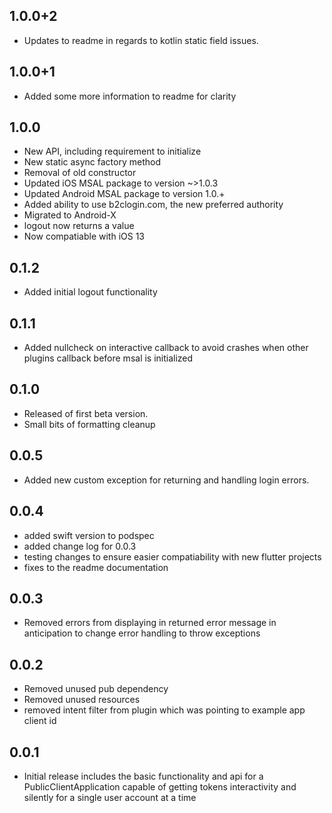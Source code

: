 ## 1.0.0+2
* Updates to readme in regards to kotlin static field issues.
## 1.0.0+1
* Added some more information to readme for clarity
## 1.0.0
* New API, including requirement to initialize
* New static async factory method
* Removal of old constructor
* Updated iOS MSAL package to version ~>1.0.3
* Updated Android MSAL package to version 1.0.+
* Added ability to use b2clogin.com, the new preferred authority
* Migrated to Android-X
* logout now returns a value
* Now compatiable with iOS 13
## 0.1.2
* Added initial logout functionality
## 0.1.1
* Added nullcheck on interactive callback to avoid crashes when other plugins callback before msal is initialized
## 0.1.0
* Released of first beta version.
* Small bits of formatting cleanup
## 0.0.5
* Added new custom exception for returning and handling login errors.
## 0.0.4
* added swift version to podspec
* added change log for 0.0.3
* testing changes to ensure easier compatiability with new flutter projects
* fixes to the readme documentation
## 0.0.3
* Removed errors from displaying in returned error message in anticipation to change error handling to throw exceptions
## 0.0.2
* Removed unused pub dependency
* Removed unused resources
* removed intent filter from plugin which was pointing to example app client id
## 0.0.1
* Initial release includes the basic functionality and api for a PublicClientApplication capable of getting tokens interactivity and silently for a single user account at a time
